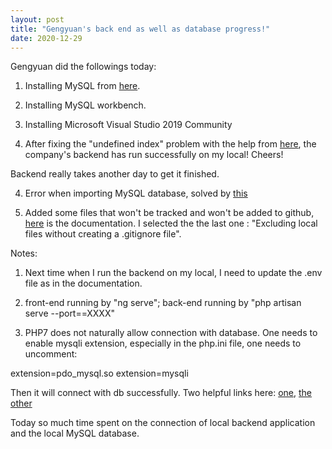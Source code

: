 ```yaml
---
layout: post
title: "Gengyuan's back end as well as database progress!"
date: 2020-12-29
---
```


Gengyuan did the followings today:

1) Installing MySQL from [here](https://dev.mysql.com/doc/refman/8.0/en/windows-installation.html).

2) Installing MySQL workbench.

2) Installing Microsoft Visual Studio 2019 Community

3) After fixing the "undefined index" problem with the help from [here](https://stackoverflow.com/questions/64620849/laravel-packagemanifest-php-line-131-undefined-index-name), the company's backend has run successfully on my local! Cheers!

Backend really takes another day to get it finished.

4) Error when importing MySQL database, solved by [this](https://stackoverflow.com/questions/20488311/error-1049-42000-unknown-database-localized-wordpress-database)

5) Added some files that won't be tracked and won't be added to github, [here](https://docs.github.com/en/free-pro-team@latest/github/using-git/ignoring-files) is the documentation. I selected the the last one : "Excluding local files without creating a .gitignore file".


Notes: 
1) Next time when I run the backend on my local, I need to update the .env file as in the documentation.

2) front-end running by "ng serve"; back-end running by "php artisan serve --port==XXXX"

3) PHP7 does not naturally allow connection with database. One needs to enable mysqli extension, especially in the php.ini file, one needs to uncomment:

extension=pdo_mysql.so
extension=mysqli

Then it will connect with db successfully. Two helpful links here: [one](https://stackoverflow.com/questions/42909397/laravel-5-4-on-php-7-0-pdo-exception-could-not-find-driver-mysql), [the other](https://laracasts.com/discuss/channels/laravel/could-not-find-driver-error-in-laravel-55)

Today so much time spent on the connection of local backend application and the local MySQL database. 